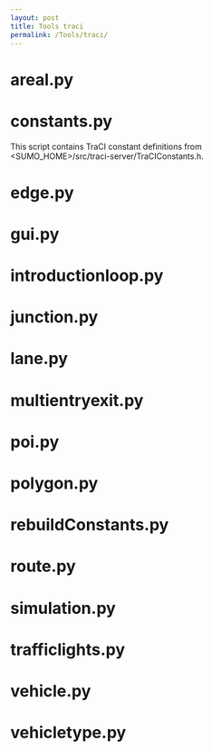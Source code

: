 ```yaml
---
layout: post
title: Tools traci
permalink: /Tools/traci/
---
```


areal.py
========

constants.py
============

This script contains TraCI constant definitions from <SUMO_HOME>/src/traci-server/TraCIConstants.h.

edge.py
=======

gui.py
======

introductionloop.py
===================

junction.py
===========

lane.py
=======

multientryexit.py
=================

poi.py
======

polygon.py
==========

rebuildConstants.py
===================

route.py
========

simulation.py
=============

trafficlights.py
================

vehicle.py
==========

vehicletype.py
==============
